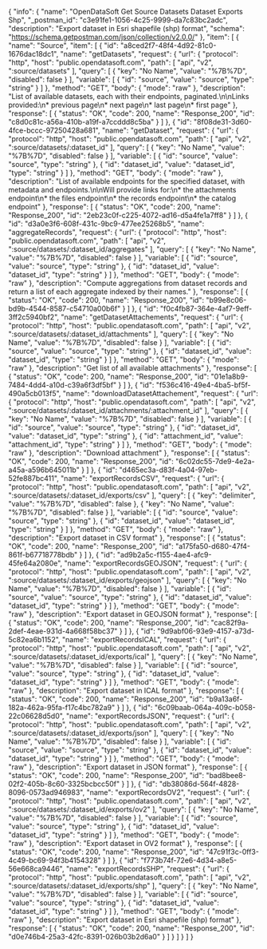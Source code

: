 {
  "info": {
    "name": "OpenDataSoft Get Source Datasets Dataset Exports Shp",
    "_postman_id": "c3e91fe1-1056-4c25-9999-da7c83bc2adc",
    "description": "Export dataset in Esri shapefile (shp) format",
    "schema": "https://schema.getpostman.com/json/collection/v2.0.0/"
  },
  "item": [
    {
      "name": "Source",
      "item": [
        {
          "id": "a8ced2f7-48f4-4d92-81c0-1676dac18dc1",
          "name": "getDatasets",
          "request": {
            "url": {
              "protocol": "http",
              "host": "public.opendatasoft.com",
              "path": [
                "api",
                "v2",
                ":source/datasets"
              ],
              "query": [
                {
                  "key": "No Name",
                  "value": "%7B%7D",
                  "disabled": false
                }
              ],
              "variable": [
                {
                  "id": "source",
                  "value": "source",
                  "type": "string"
                }
              ]
            },
            "method": "GET",
            "body": {
              "mode": "raw"
            },
            "description": "List of available datasets, each with their endpoints, paginated.\n\nLinks provided:\n* previous page\n* next page\n* last page\n* first page"
          },
          "response": [
            {
              "status": "OK",
              "code": 200,
              "name": "Response_200",
              "id": "c8d0c81c-a56a-410b-a19f-a7ccddd8c5ba"
            }
          ]
        },
        {
          "id": "8f08de31-3d60-4fce-bccc-97250428a681",
          "name": "getDataset",
          "request": {
            "url": {
              "protocol": "http",
              "host": "public.opendatasoft.com",
              "path": [
                "api",
                "v2",
                ":source/datasets/:dataset_id"
              ],
              "query": [
                {
                  "key": "No Name",
                  "value": "%7B%7D",
                  "disabled": false
                }
              ],
              "variable": [
                {
                  "id": "source",
                  "value": "source",
                  "type": "string"
                },
                {
                  "id": "dataset_id",
                  "value": "dataset_id",
                  "type": "string"
                }
              ]
            },
            "method": "GET",
            "body": {
              "mode": "raw"
            },
            "description": "List of available endpoints for the specified dataset, with metadata and endpoints.\n\nWill provide links for:\n* the attachments endpoint\n* the files endpoint\n* the records endpoint\n* the catalog endpoint"
          },
          "response": [
            {
              "status": "OK",
              "code": 200,
              "name": "Response_200",
              "id": "2eb23c0f-c225-4072-ad16-d5a4fe1a7ff8"
            }
          ]
        },
        {
          "id": "d3a0e3f6-608f-431c-9bc9-477ee25268b5",
          "name": "aggregateRecords",
          "request": {
            "url": {
              "protocol": "http",
              "host": "public.opendatasoft.com",
              "path": [
                "api",
                "v2",
                ":source/datasets/:dataset_id/aggregates"
              ],
              "query": [
                {
                  "key": "No Name",
                  "value": "%7B%7D",
                  "disabled": false
                }
              ],
              "variable": [
                {
                  "id": "source",
                  "value": "source",
                  "type": "string"
                },
                {
                  "id": "dataset_id",
                  "value": "dataset_id",
                  "type": "string"
                }
              ]
            },
            "method": "GET",
            "body": {
              "mode": "raw"
            },
            "description": "Compute aggregations from dataset records and return a list of each aggregate indexed by their names."
          },
          "response": [
            {
              "status": "OK",
              "code": 200,
              "name": "Response_200",
              "id": "b99e8c06-bd9b-4544-8587-c54710a00b6f"
            }
          ]
        },
        {
          "id": "f0c4fb87-364e-4af7-9eff-3ff2c5940bf2",
          "name": "getDatasetAttachements",
          "request": {
            "url": {
              "protocol": "http",
              "host": "public.opendatasoft.com",
              "path": [
                "api",
                "v2",
                ":source/datasets/:dataset_id/attachments"
              ],
              "query": [
                {
                  "key": "No Name",
                  "value": "%7B%7D",
                  "disabled": false
                }
              ],
              "variable": [
                {
                  "id": "source",
                  "value": "source",
                  "type": "string"
                },
                {
                  "id": "dataset_id",
                  "value": "dataset_id",
                  "type": "string"
                }
              ]
            },
            "method": "GET",
            "body": {
              "mode": "raw"
            },
            "description": "Get list of all available attachments"
          },
          "response": [
            {
              "status": "OK",
              "code": 200,
              "name": "Response_200",
              "id": "01e1a8b9-7484-4dd4-a10d-c39a6f3df5bf"
            }
          ]
        },
        {
          "id": "f536c416-49e4-4ba5-bf5f-490a5cb013f5",
          "name": "downloadDatasetAttachement",
          "request": {
            "url": {
              "protocol": "http",
              "host": "public.opendatasoft.com",
              "path": [
                "api",
                "v2",
                ":source/datasets/:dataset_id/attachments/:attachment_id"
              ],
              "query": [
                {
                  "key": "No Name",
                  "value": "%7B%7D",
                  "disabled": false
                }
              ],
              "variable": [
                {
                  "id": "source",
                  "value": "source",
                  "type": "string"
                },
                {
                  "id": "dataset_id",
                  "value": "dataset_id",
                  "type": "string"
                },
                {
                  "id": "attachment_id",
                  "value": "attachment_id",
                  "type": "string"
                }
              ]
            },
            "method": "GET",
            "body": {
              "mode": "raw"
            },
            "description": "Download attachment"
          },
          "response": [
            {
              "status": "OK",
              "code": 200,
              "name": "Response_200",
              "id": "6c02dc55-7de9-4e2a-a45a-a596b645011b"
            }
          ]
        },
        {
          "id": "d465ec3a-d83f-4a04-97eb-52fe887bc411",
          "name": "exportRecordsCSV",
          "request": {
            "url": {
              "protocol": "http",
              "host": "public.opendatasoft.com",
              "path": [
                "api",
                "v2",
                ":source/datasets/:dataset_id/exports/csv"
              ],
              "query": [
                {
                  "key": "delimiter",
                  "value": "%7B%7D",
                  "disabled": false
                },
                {
                  "key": "No Name",
                  "value": "%7B%7D",
                  "disabled": false
                }
              ],
              "variable": [
                {
                  "id": "source",
                  "value": "source",
                  "type": "string"
                },
                {
                  "id": "dataset_id",
                  "value": "dataset_id",
                  "type": "string"
                }
              ]
            },
            "method": "GET",
            "body": {
              "mode": "raw"
            },
            "description": "Export dataset in CSV format"
          },
          "response": [
            {
              "status": "OK",
              "code": 200,
              "name": "Response_200",
              "id": "a175fa50-d680-47f4-861f-b67718778bdb"
            }
          ]
        },
        {
          "id": "ad9b2a5c-f155-4ae4-afc9-45fe64a2080e",
          "name": "exportRecordsGEOJSON",
          "request": {
            "url": {
              "protocol": "http",
              "host": "public.opendatasoft.com",
              "path": [
                "api",
                "v2",
                ":source/datasets/:dataset_id/exports/geojson"
              ],
              "query": [
                {
                  "key": "No Name",
                  "value": "%7B%7D",
                  "disabled": false
                }
              ],
              "variable": [
                {
                  "id": "source",
                  "value": "source",
                  "type": "string"
                },
                {
                  "id": "dataset_id",
                  "value": "dataset_id",
                  "type": "string"
                }
              ]
            },
            "method": "GET",
            "body": {
              "mode": "raw"
            },
            "description": "Export dataset in GEOJSON format"
          },
          "response": [
            {
              "status": "OK",
              "code": 200,
              "name": "Response_200",
              "id": "cac82f9a-2def-4eae-931d-4a668f58bc37"
            }
          ]
        },
        {
          "id": "9d9abf06-93e9-4157-a73d-5c82ea6b1152",
          "name": "exportRecordsICAL",
          "request": {
            "url": {
              "protocol": "http",
              "host": "public.opendatasoft.com",
              "path": [
                "api",
                "v2",
                ":source/datasets/:dataset_id/exports/ical"
              ],
              "query": [
                {
                  "key": "No Name",
                  "value": "%7B%7D",
                  "disabled": false
                }
              ],
              "variable": [
                {
                  "id": "source",
                  "value": "source",
                  "type": "string"
                },
                {
                  "id": "dataset_id",
                  "value": "dataset_id",
                  "type": "string"
                }
              ]
            },
            "method": "GET",
            "body": {
              "mode": "raw"
            },
            "description": "Export dataset in ICAL format"
          },
          "response": [
            {
              "status": "OK",
              "code": 200,
              "name": "Response_200",
              "id": "b9a13a6f-182a-462a-95fa-f17c4bc782a9"
            }
          ]
        },
        {
          "id": "6c09baab-064a-409c-b058-22c06628d5d0",
          "name": "exportRecordsJSON",
          "request": {
            "url": {
              "protocol": "http",
              "host": "public.opendatasoft.com",
              "path": [
                "api",
                "v2",
                ":source/datasets/:dataset_id/exports/json"
              ],
              "query": [
                {
                  "key": "No Name",
                  "value": "%7B%7D",
                  "disabled": false
                }
              ],
              "variable": [
                {
                  "id": "source",
                  "value": "source",
                  "type": "string"
                },
                {
                  "id": "dataset_id",
                  "value": "dataset_id",
                  "type": "string"
                }
              ]
            },
            "method": "GET",
            "body": {
              "mode": "raw"
            },
            "description": "Export dataset in JSON format"
          },
          "response": [
            {
              "status": "OK",
              "code": 200,
              "name": "Response_200",
              "id": "bad8bee8-02f2-405b-8c60-3325bcbcc50f"
            }
          ]
        },
        {
          "id": "db38086d-564f-4828-8096-0573ad946983",
          "name": "exportRecordsOV2",
          "request": {
            "url": {
              "protocol": "http",
              "host": "public.opendatasoft.com",
              "path": [
                "api",
                "v2",
                ":source/datasets/:dataset_id/exports/ov2"
              ],
              "query": [
                {
                  "key": "No Name",
                  "value": "%7B%7D",
                  "disabled": false
                }
              ],
              "variable": [
                {
                  "id": "source",
                  "value": "source",
                  "type": "string"
                },
                {
                  "id": "dataset_id",
                  "value": "dataset_id",
                  "type": "string"
                }
              ]
            },
            "method": "GET",
            "body": {
              "mode": "raw"
            },
            "description": "Export dataset in OV2 format"
          },
          "response": [
            {
              "status": "OK",
              "code": 200,
              "name": "Response_200",
              "id": "47c91f3c-0ff3-4c49-bc69-94f3b4154328"
            }
          ]
        },
        {
          "id": "f773b74f-72e6-4d34-a8e5-56e668ca9446",
          "name": "exportRecordsSHP",
          "request": {
            "url": {
              "protocol": "http",
              "host": "public.opendatasoft.com",
              "path": [
                "api",
                "v2",
                ":source/datasets/:dataset_id/exports/shp"
              ],
              "query": [
                {
                  "key": "No Name",
                  "value": "%7B%7D",
                  "disabled": false
                }
              ],
              "variable": [
                {
                  "id": "source",
                  "value": "source",
                  "type": "string"
                },
                {
                  "id": "dataset_id",
                  "value": "dataset_id",
                  "type": "string"
                }
              ]
            },
            "method": "GET",
            "body": {
              "mode": "raw"
            },
            "description": "Export dataset in Esri shapefile (shp) format"
          },
          "response": [
            {
              "status": "OK",
              "code": 200,
              "name": "Response_200",
              "id": "d0e746b4-25a3-42fc-8391-026b03b2d6a0"
            }
          ]
        }
      ]
    }
  ]
}